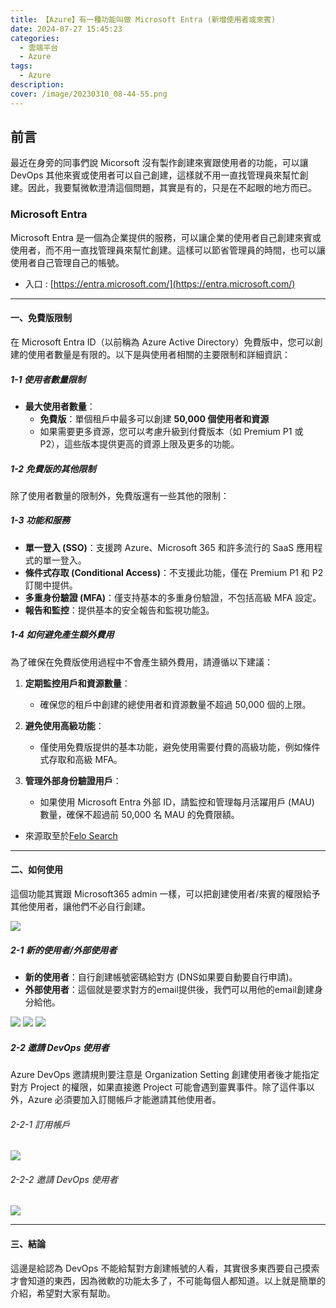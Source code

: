 ```yaml
---
title: 【Azure】有一種功能叫做 Microsoft Entra (新增使用者或來賓)
date: 2024-07-27 15:45:23
categories: 
  - 雲端平台
  - Azure
tags: 
  - Azure
description:
cover: /image/20230310_08-44-55.png
---
```


## 前言
最近在身旁的同事們說 Micorsoft 沒有製作創建來賓跟使用者的功能，可以讓 DevOps 其他來賓或使用者可以自己創建，這樣就不用一直找管理員來幫忙創建。因此，我要幫微軟澄清這個問題，其實是有的，只是在不起眼的地方而已。


### Microsoft Entra 
Microsoft Entra 是一個為企業提供的服務，可以讓企業的使用者自己創建來賓或使用者，而不用一直找管理員來幫忙創建。這樣可以節省管理員的時間，也可以讓使用者自己管理自己的帳號。

- 入口 : [https://entra.microsoft.com/](https://entra.microsoft.com/)

---

#### 一、免費版限制
在 Microsoft Entra ID（以前稱為 Azure Active Directory）免費版中，您可以創建的使用者數量是有限的。以下是與使用者相關的主要限制和詳細資訊：

##### 1-1 使用者數量限制
- **最大使用者數量**：
  - **免費版**：單個租戶中最多可以創建 **50,000 個使用者和資源**
  - 如果需要更多資源，您可以考慮升級到付費版本（如 Premium P1 或 P2），這些版本提供更高的資源上限及更多的功能。

##### 1-2 免費版的其他限制
除了使用者數量的限制外，免費版還有一些其他的限制：

##### 1-3 功能和服務
- **單一登入 (SSO)**：支援跨 Azure、Microsoft 365 和許多流行的 SaaS 應用程式的單一登入。
- **條件式存取 (Conditional Access)**：不支援此功能，僅在 Premium P1 和 P2 訂閱中提供。
- **多重身份驗證 (MFA)**：僅支持基本的多重身份驗證，不包括高級 MFA 設定。
- **報告和監控**：提供基本的安全報告和監視功能[3](3)。

##### 1-4 如何避免產生額外費用
為了確保在免費版使用過程中不會產生額外費用，請遵循以下建議：

1. **定期監控用戶和資源數量**：
   - 確保您的租戶中創建的總使用者和資源數量不超過 50,000 個的上限。

2. **避免使用高級功能**：
   - 僅使用免費版提供的基本功能，避免使用需要付費的高級功能，例如條件式存取和高級 MFA。

3. **管理外部身份驗證用戶**：
   - 如果使用 Microsoft Entra 外部 ID，請監控和管理每月活躍用戶 (MAU) 數量，確保不超過前 50,000 名 MAU 的免費限額。

- 來源取至於[Felo Search](https://felo.ai/search/28C5Ywx3qhVkjGNPm3wvMq)

---

#### 二、如何使用
這個功能其實跟 Microsoft365 admin 一樣，可以把創建使用者/來賓的權限給予其他使用者，讓他們不必自行創建。

![](/image/20240726_23-50-21.png)


##### 2-1 新的使用者/外部使用者

- **新的使用者**：自行創建帳號密碼給對方 (DNS如果要自動要自行申請)。
- **外部使用者**：這個就是要求對方的email提供後，我們可以用他的email創建身分給他。

![](/image/20240726_23-51-24.png)
![](/image/20240726_23-53-54.png)
![](/image/20240726_23-54-18.png)


##### 2-2 邀請 DevOps 使用者
Azure DevOps 邀請規則要注意是 Organization Setting 創建使用者後才能指定對方 Project 的權限，如果直接邀 Project 可能會遇到靈異事件。除了這件事以外，Azure 必須要加入訂閱帳戶才能邀請其他使用者。


###### 2-2-1 訂用帳戶
![](/image/20240727_00-01-40.png)

###### 2-2-2 邀請 DevOps 使用者
![](/image/20240727_00-02-58.png)


---

#### 三、結論
這邊是給認為 DevOps 不能給幫對方創建帳號的人看，其實很多東西要自己摸索才會知道的東西，因為微軟的功能太多了，不可能每個人都知道。以上就是簡單的介紹，希望對大家有幫助。